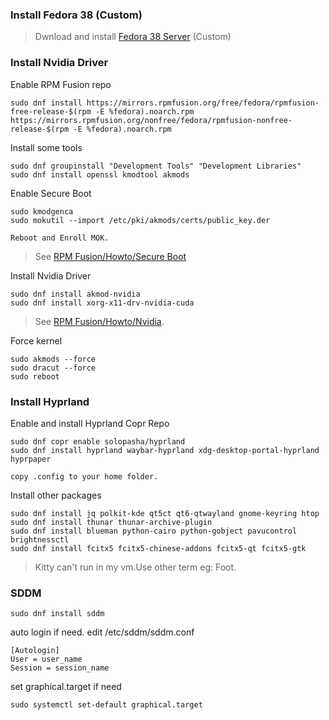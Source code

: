 ### Install Fedora 38 (Custom) 
>Dwnload and install [Fedora 38 Server](https://fedoraproject.org/server/download) (Custom)
### Install Nvidia Driver
Enable RPM Fusion repo
```
sudo dnf install https://mirrors.rpmfusion.org/free/fedora/rpmfusion-free-release-$(rpm -E %fedora).noarch.rpm https://mirrors.rpmfusion.org/nonfree/fedora/rpmfusion-nonfree-release-$(rpm -E %fedora).noarch.rpm
```
Install some tools
```
sudo dnf groupinstall "Development Tools" "Development Libraries"
sudo dnf install openssl kmodtool akmods
```
Enable Secure Boot
```
sudo kmodgenca
sudo mokutil --import /etc/pki/akmods/certs/public_key.der
```
`Reboot and Enroll MOK.`
>See [RPM Fusion/Howto/Secure Boot](https://rpmfusion.org/Howto/Secure%20Boot?highlight=%28%5CbCategoryHowto%5Cb%29)

Install Nvidia Driver
```
sudo dnf install akmod-nvidia
sudo dnf install xorg-x11-drv-nvidia-cuda
```
>See [RPM Fusion/Howto/Nvidia](https://rpmfusion.org/Howto/NVIDIA?highlight=%28%5CbCategoryHowto%5Cb%29).

Force kernel
```
sudo akmods --force
sudo dracut --force
sudo reboot
```

### Install Hyprland
Enable and install Hyprland Copr Repo
```
sudo dnf copr enable solopasha/hyprland
sudo dnf install hyprland waybar-hyprland xdg-desktop-portal-hyprland hyprpaper
```
`copy .config to your home folder.`

Install other packages
```
sudo dnf install jq polkit-kde qt5ct qt6-qtwayland gnome-keyring htop
sudo dnf install thunar thunar-archive-plugin
sudo dnf install blueman python-cairo python-gobject pavucontrol brightnessctl
sudo dnf install fcitx5 fcitx5-chinese-addons fcitx5-qt fcitx5-gtk
```
>Kitty can't run in my vm.Use other term eg: Foot.

### SDDM
```
sudo dnf install sddm
```
auto login if need. edit /etc/sddm/sddm.conf
```
[Autologin]
User = user_name
Session = session_name
```
set graphical.target if need
```
sudo systemctl set-default graphical.target
```